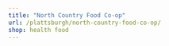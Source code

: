 ```yaml
---
title: "North Country Food Co-op"
url: /plattsburgh/north-country-food-co-op/
shop: health food
---
```

